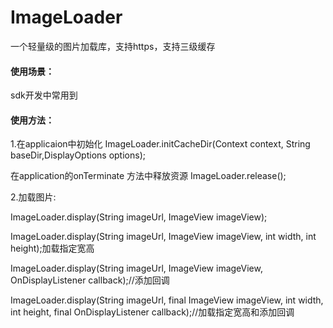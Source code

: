 # ImageLoader
一个轻量级的图片加载库，支持https，支持三级缓存

#### 使用场景：
sdk开发中常用到

#### 使用方法：
1.在applicaion中初始化  ImageLoader.initCacheDir(Context context, String baseDir,DisplayOptions options);

  在application的onTerminate 方法中释放资源 ImageLoader.release();

2.加载图片:

ImageLoader.display(String imageUrl, ImageView imageView);

ImageLoader.display(String imageUrl, ImageView imageView, int width, int height);加载指定宽高

ImageLoader.display(String imageUrl, ImageView imageView, OnDisplayListener callback);//添加回调

ImageLoader.display(String imageUrl, final ImageView imageView, int width, int height, final OnDisplayListener callback);//加载指定宽高和添加回调